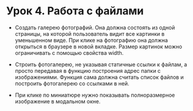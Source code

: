 # Урок 4. Работа с файлами


* Создать галерею фотографий. Она должна состоять из одной страницы, на которой пользователь видит все картинки в уменьшенном виде. При клике на фотографию она должна открыться в браузере в новой вкладке. Размер картинок можно ограничивать с помощью свойства width.

* Строить фотогалерею, не указывая статичные ссылки к файлам, а просто передавая в функцию построения адрес папки с изображениями. Функция сама должна считать список файлов и построить фотогалерею со ссылками в ней.

* При клике по миниатюре нужно показывать полноразмерное изображение в модальном окне. 